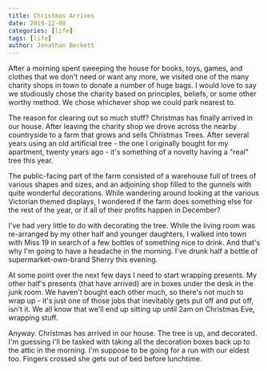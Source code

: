 ```yaml
---
title: Christmas Arrives
date: 2019-12-08
categories: [life]
tags: [life]
author: Jonathan Beckett
---
```


After a morning spent sweeping the house for books, toys, games, and clothes that we don't need or want any more, we visited one of the many charity shops in town to donate a number of huge bags. I would love to say we studiously chose the charity based on principles, beliefs, or some other worthy method. We chose whichever shop we could park nearest to.

The reason for clearing out so much stuff? Christmas has finally arrived in our house. After leaving the charity shop we drove across the nearby countryside to a farm that grows and sells Christmas Trees. After several years using an old artificial tree - the one I originally bought for my apartment, twenty years ago - it's something of a novelty having a "real" tree this year.

The public-facing part of the farm consisted of a warehouse full of trees of various shapes and sizes, and an adjoining shop filled to the gunnels with quite wonderful decorations. While wandering around looking at the various Victorian themed displays, I wondered if the farm does something else for the rest of the year, or if all of their profits happen in December?

I've had very little to do with decorating the tree. While the living room was re-arranged by my other half and younger daughters, I walked into town with Miss 19 in search of a few bottles of something nice to drink. And that's why I'm going to have a headache in the morning. I've drunk half a bottle of supermarket-own-brand Sherry this evening.

At some point over the next few days I need to start wrapping presents. My other half's presents (that have arrived) are in boxes under the desk in the junk room. We haven't bought each other much, so there's not much to wrap up - it's just one of those jobs that inevitably gets put off and put off, isn't it. We all know that we'll end up sitting up until 2am on Christmas Eve, wrapping stuff.

Anyway. Christmas has arrived in our house. The tree is up, and decorated. I'm guessing I'll be tasked with taking all the decoration boxes back up to the attic in the morning. I'm suppose to be going for a run with our eldest too. Fingers crossed she gets out of bed before lunchtime.